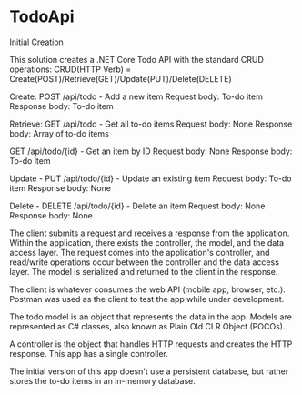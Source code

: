 # TodoApi
Initial Creation

This solution creates a .NET Core Todo API with the standard CRUD operations:
CRUD(HTTP Verb) = Create(POST)/Retrieve(GET)/Update(PUT)/Delete(DELETE)

Create:
  POST /api/todo - Add a new item
  Request body: To-do item
  Response body: To-do item

Retrieve:
  GET /api/todo - Get all to-do items
  Request body: None
  Response body: Array of to-do items
  
  GET /api/todo/{id} - Get an item by ID
  Request body: None
  Response body: To-do item  

Update -
  PUT /api/todo/{id} - Update an existing item
  Request body: To-do item
  Response body: None

Delete -
  DELETE /api/todo/{id} - Delete an item
  Request body: None
  Response body: None

The client submits a request and receives a response from the application. Within the 
application, there exists the controller, the model, and the data access layer. The 
request comes into the application's controller, and read/write operations occur 
between the controller and the data access layer. The model is serialized and returned 
to the client in the response.

The client is whatever consumes the web API (mobile app, browser, etc.). 
Postman was used as the client to test the app while under development.

The todo model is an object that represents the data in the app. Models are represented 
as C# classes, also known as Plain Old CLR Object (POCOs).

A controller is the object that handles HTTP requests and creates the HTTP response. This
app has a single controller.

The initial version of this app doesn't use a persistent database, but rather stores the
to-do items in an in-memory database.
